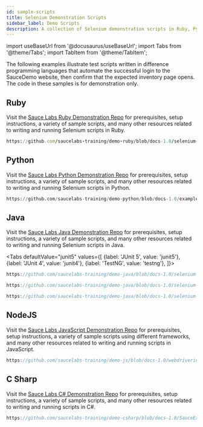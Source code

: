 ```yaml
---
id: sample-scripts
title: Selenium Demonstration Scripts
sidebar_label: Demo Scripts
description: A collection of Selenium demonstration scripts in Ruby, Python, NodeJS, Java, and C#.
---
```


import useBaseUrl from '@docusaurus/useBaseUrl';
import Tabs from '@theme/Tabs';
import TabItem from '@theme/TabItem';

The following examples illustrate test scripts written in difference programming languages that automate the successful login to the SauceDemo website, then confirm that the expected inventory page opens. The code in these samples is for demonstration only.

## Ruby

Visit the [Sauce Labs Ruby Demonstration Repo](https://github.com/saucelabs-training/demo-ruby) for prerequisites, setup instructions, a variety of sample scripts, and many other resources related to writing and running Selenium scripts in Ruby.

```rb reference title="Ruby Login Test"
https://github.com/saucelabs-training/demo-ruby/blob/docs-1.0/selenium-examples/rspec/spec/login_success_spec.rb
```

## Python

Visit the [Sauce Labs Python Demonstration Repo](https://github.com/saucelabs-training/demo-python) for prerequisites, setup instructions, a variety of sample scripts, and many other resources related to writing and running Selenium scripts in Python.

```py reference title="Python Login Test"
https://github.com/saucelabs-training/demo-python/blob/docs-1.0/examples/sauce_bindings/pytest/test_login_success.py
```

## Java

Visit the [Sauce Labs Java Demonstration Repo](https://github.com/saucelabs-training/demo-java) for prerequisites,
setup instructions, a variety of sample scripts, and many other resources related to writing and running Selenium scripts in Java.

<Tabs
defaultValue="junit5"
values={[
{label: 'JUnit 5', value: 'junit5'},
{label: 'JUnit 4', value: 'junit4'},
{label: 'TestNG', value: 'testng'},
]}>

<TabItem value="junit5">

```java reference title="JUnit 5 Selenium Example"
https://github.com/saucelabs-training/demo-java/blob/docs-1.0/selenium-examples/src/test/java/com/saucedemo/selenium/demo/SeleniumTest.java
```

</TabItem>
<TabItem value="junit4">

```java reference title="JUnit 4 Selenium Example"
https://github.com/saucelabs-training/demo-java/blob/docs-1.0/selenium-junit4-examples/src/test/java/com/saucedemo/selenium/junit4/demo/SeleniumTest.java
```

</TabItem>
<TabItem value="testng">

```java reference title="TestNG Selenium Example"
https://github.com/saucelabs-training/demo-java/blob/docs-1.0/selenium-testng-examples/src/test/java/com/saucedemo/selenium/testng/demo/SeleniumTest.java
```

</TabItem>
</Tabs>

## NodeJS

Visit the [Sauce Labs JavaScript Demonstration Repo](https://github.com/saucelabs-training/demo-js) for prerequisites, setup instructions, a variety of sample scripts using different frameworks, and many other resources related to writing and running scripts in JavaScript.

```js reference title="WebdriverIO Login Test"
https://github.com/saucelabs-training/demo-js/blob/docs-1.0/webdriverio/webdriver/examples/typescript/test/specs/example.e2e.ts
```

## C Sharp

Visit the [Sauce Labs C# Demonstration Repo](https://github.com/saucelabs-training/demo-csharp) for prerequisites, setup instructions, a variety of sample scripts, and many other resources related to writing and running scripts in C#.

```csharp reference title="C# Selenium Example"
https://github.com/saucelabs-training/demo-csharp/blob/docs-1.0/SauceExamples/SeleniumNunit/OnboardingTests/InstantSauceTest.cs
```

